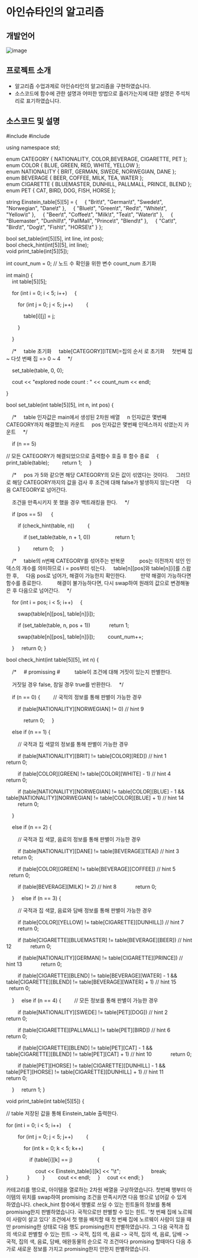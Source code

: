 # 아인슈타인의 알고리즘

## 개발언어 
![image](https://github.com/user-attachments/assets/0cc3aa89-937c-4b27-ba64-b6233afb6a52)



## 프로젝트 소개
- 알고리즘 수업과제로 아인슈타인의 알고리즘을 구현하였습니다.
- 소스코드에 함수에 관한 설명과 어떠한 방법으로 흘러가는지에 대한 설명은 주석처리로 표기하였습니다.

## 소스코드 및 설명

#include <iostream>
#include <string>

using namespace std;

enum CATEGORY { NATIONALITY, COLOR,BEVERAGE, CIGARETTE, PET };  
enum COLOR { BLUE, GREEN, RED, WHITE, YELLOW };   
enum NATIONALITY { BRIT, GERMAN, SWEDE, NORWEGIAN, DANE };   
enum BEVERAGE { BEER, COFFEE, MILK, TEA, WATER };   
enum CIGARETTE { BLUEMASTER, DUNHILL, PALLMALL, PRINCE, BLEND };   
enum PET { CAT, BIRD, DOG, FISH, HORSE };

string Einstein_table[5][5] = {
    { "Brit\t", "German\t", "Swede\t", "Norwegian", "Dane\t" },
    { "Blue\t", "Green\t", "Red\t", "White\t", "Yellow\t" },
    { "Beer\t", "Coffee\t", "Milk\t", "Tea\t", "Water\t" },
    { "Bluemaster", "Dunhill\t", "PallMall", "Prince\t", "Blend\t" },
    { "Cat\t", "Bird\t", "Dog\t", "Fish\t", "HORSE\t" }
};

bool set_table(int[5][5], int line, int pos);   
bool check_hint(int[5][5], int line);   
void print_table(int[5][5]);

int count_num = 0; // 노드 수 확인을 위한 변수 count_num 초기화

int main()
{  
    int table[5][5];

    for (int i = 0; i < 5; i++)
    {

        for (int j = 0; j < 5; j++)
        {

            table[i][j] = j;

        }

    }

    /*
    table 초기화
    table[CATEGORY][ITEM]=집의 순서 로 초기화
    첫번째 집 ~ 다섯 번째 집 => 0 ~ 4
    */

    set_table(table, 0, 0);

    cout << "explored node count : " << count_num << endl;

}

bool set_table(int table[5][5], int n, int pos)
{

    /*
    table 인자값은 main에서 생성된 2차원 배열
    n 인자값은 몇번째 CATEGORY까지 해결했는지 카운트
    pos 인자값은 몇번째 인덱스까지 섞였는지 카운트
    */

    if (n == 5) 

// 모든 CATEGORY가 해결되었으므로 출력함수 호출 후 함수 종료
    {
        print_table(table);
        return 1;
    }

    /*
    pos 가 5와 같으면 해당 CATEGORY의 모든 값이 섞였다는 것이다.
    그러므로 해당 CATEGORY까지의 값을 검사 후 조건에 대해 false가 발생하지 않는다면
    다음 CATEGORY로 넘어간다.

    조건을 만족시키지 못 했을 경우 백트래킹을 한다.
    */

    if (pos == 5) 
    {

        if (check_hint(table, n))
        {

            if (set_table(table, n + 1, 0))
                return 1;

        }
        return 0;
    }

    /*
    table의 n번째 CATEGORY를 섞어주는 반복문
    
    pos는 이전까지 섞인 인덱스의 개수를 의미하므로 i = pos부터 섞는다.
    table[n][pos]와 table[n][i]를 스왑한 후,
    다음 pos로 넘어가, 해결이 가능한지 확인한다.
    
    만약 해결이 가능하다면 함수를 종료한다.
    
    해결이 불가능하다면, 다시 swap하여 원래의 값으로 변경해놓은 후 다음으로 넘어간다.
    */

    for (int i = pos; i < 5; i++)
    {

        swap(table[n][pos], table[n][i]);

        if (set_table(table, n, pos + 1))
            return 1;

        swap(table[n][pos], table[n][i]);
        count_num++;

    }
    return 0;
}

bool check_hint(int table[5][5], int n) {

    /*
    # promissing #
    
    table이 조건에 대해 거짓이 있는지 판별한다.

    거짓일 경우 false, 참일 경우 true를 반환한다.
    */

    if (n == 0) {
        // 국적의 정보를 통해 판별이 가능한 경우 

        if (table[NATIONALITY][NORWEGIAN] != 0) // hint 9

            return 0;
    }

    else if (n == 1) {

        // 국적과 집 색깔의 정보를 통해 판별이 가능한 경우 

        if (table[NATIONALITY][BRIT] != table[COLOR][RED]) // hint 1
            return 0;

        if (table[COLOR][GREEN] != table[COLOR][WHITE] - 1) // hint 4
            return 0;

        if (table[NATIONALITY][NORWEGIAN] != table[COLOR][BLUE] - 1 && table[NATIONALITY][NORWEGIAN] != table[COLOR][BLUE] + 1) // hint 14
            return 0;

    }

    else if (n == 2) {

        // 국적과 집 색깔, 음료의 정보를 통해 판별이 가능한 경우  

        if (table[NATIONALITY][DANE] != table[BEVERAGE][TEA]) // hint 3
            return 0;

        if (table[COLOR][GREEN] != table[BEVERAGE][COFFEE]) // hint 5
            return 0;

        if (table[BEVERAGE][MILK] != 2) // hint 8
            return 0;

    }
    else if (n == 3) {

        // 국적과 집 색깔, 음료와 담배 정보를 통해 판별이 가능한 경우

        if (table[COLOR][YELLOW] != table[CIGARETTE][DUNHILL]) // hint 7
            return 0;

        if (table[CIGARETTE][BLUEMASTER] != table[BEVERAGE][BEER]) // hint 12
            return 0;

        if (table[NATIONALITY][GERMAN] != table[CIGARETTE][PRINCE]) // hint 13
            return 0;

        if (table[CIGARETTE][BLEND] != table[BEVERAGE][WATER] - 1 && table[CIGARETTE][BLEND] != table[BEVERAGE][WATER] + 1) // hint 15
            return 0;

    }
    else if (n == 4) {
        // 모든 정보를 통해 판별이 가능한 경우

        if (table[NATIONALITY][SWEDE] != table[PET][DOG]) // hint 2
            return 0;

        if (table[CIGARETTE][PALLMALL] != table[PET][BIRD]) // hint 6
            return 0;

        if (table[CIGARETTE][BLEND] != table[PET][CAT] - 1 && table[CIGARETTE][BLEND] != table[PET][CAT] + 1) // hint 10
            return 0;

        if (table[PET][HORSE] != table[CIGARETTE][DUNHILL] - 1 && table[PET][HORSE] != table[CIGARETTE][DUNHILL] + 1) // hint 11
            return 0;

    }
    return 1;
}

void print_table(int table[5][5]) {

// table 저장된 값을 통해 Einstein_table 출력한다.

 for (int i = 0; i < 5; i++)
    {

        for (int j = 0; j < 5; j++)
        {

            for (int k = 0; k < 5; k++)
            {

                if (table[i][k] == j)
                {

                    cout << Einstein_table[i][k] << "\t";
                    break;
                }
            }
        }
        cout << endl;
    }
    cout << endl;
}

카테고리를 행으로, 아이템을 열로하는 2차원 배열을 구상하였습니다. 첫번째 행부터 아이템의 위치를 swap하여 promising 조건을 만족시키면 다음 행으로 넘어갈 수 있게 하였습니다.
check_hint 함수에서 행별로 쓰일 수 있는 힌트들의 정보를 통해 promising한지 판별하였습니다.
국적으로만 판별할 수 있는 힌트.
'첫 번째 집에 노르웨이 사람이 살고 있다' 조건에서 첫 행을 배치할 때 첫 번째 집에 노르웨이 사람이 있을 때만 promising한 상태로 다음 행도 promising한지 판별하였습니다.
그 다음 국적과 집의 색으로 판별할 수 있는 힌트 -> 국적, 집의 색, 음료 -> 국적, 집의 색, 음료, 담배 -> 국적, 집의 색, 음료, 담배, 애완동물의 순으로 각 조건마다 promising 할때마다 다음 추가로 새로운 정보를 가지고 promising한지 안한지 판별하였습니다.
